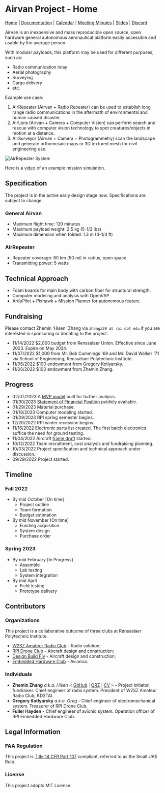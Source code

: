 # Airvan Project - Home

[Home](.) \| [Documentation](doc) \| [Calendar](https://calendar.google.com/calendar/u/0/embed?src=7d6ff641efe0e885fa858d34da6e10fd99e1d2fd7c405e6accf23027cc922db0@group.calendar.google.com&ctz=America/New_York) \| [Meeting Minutes](https://drive.google.com/drive/folders/1w6okqB9U94YdA9lP_eaBHEua9bieqaRl) \| [Slides](https://docs.google.com/presentation/d/1Ww7tBK9KSm9yHedZIFGHmEW860MVFOorjmqm3pCkUfE) \| [Discord](https://discord.gg/8mKERb27Zd)

Airvan is an inexpensive and mass reproducible open source, open hardware general autonomous aeronautical platform easily accessible and usable by the average person.

With modular payloads, this platform may be used for different purposes, such as:

- Radio communication relay
- Aerial photography
- Surveying
- Cargo delivery
- etc.

Example use case:

1. AirRepeater (Airvan + Radio Repeater) can be used to establish long range radio communications in the aftermath of environmental and human caused disaster.
2. AirLens (Airvan + Camera + Computer Vision) can perform search and rescue with computer vision technology to spot creatures/objects in motion at a distance.
3. AirSurveyor (Airvan + Camera + Photogrammetry) scan the landscape and generate orthomosaic maps or 3D textured mesh for civil engineering use.

![AirRepeater System](https://i.imgur.com/OfHRdmn.png)

Here is a [video](https://youtu.be/J7g-IRBaNW4) of an example mission simulation.

## Specification

The project is in the active early design stage now. Specifications are subject to change.

### General Airvan

- Maximum flight time: 120 minutes
- Maximum payload weight: 2.5 kg (5-1/2 lbs)
- Maximum dimension when folded: 1.3 m (4-1/4 ft)

### AirRepeater

- Repeater coverage: 80 km (50 mi) in radius, open space
- Transmitting power: 5 watts

## Technical Approach

- Foam boards for main body with carbon fiber for structural strength.
- Computer modeling and analysis with OpenVSP
- ArduPilot + Pixhawk + Mission Planner for autonomous feature.

## Fundraising

Please contact Zhemin 'Hisen' Zhang via `zhangz29 at rpi dot edu` if you are interested in sponsoring or donating to the project.

- 11/14/2022 $2,000 budget from Rensselaer Union. Effective since June 2023. Expire on May 2024.
- 11/07/2022 $1,000 from Mr. Bob Cummings '69 and Mr. David Walker '71 via School of Engineering, Rensselaer Polytechnic Institute.
- 11/06/2022 $100 endowment from Gregory Kotlyarsky.
- 11/06/2022 $100 endowment from Zhemin Zhang.

## Progress

- 02/07/2023 A [MVP model](https://discord.com/channels/1026653079749275659/1029134443992076419/1072562378744533024) built for further analysis. 
- 01/30/2023 [Statement of Financial Position](https://docs.google.com/spreadsheets/d/1VQsWMjAY_J24CsOh0vA7-vPWDp62_e3R-c3V00e8sLE/edit?usp=share_link) publicly available.
- 01/29/2023 Material purchase.
- 01/18/2023 Computer modeling started.
- 01/09/2023 RPI spring semester begins.
- 12/20/2022 RPI winter recession begins.
- 11/16/2022 Electronic parts list created. The first batch electronics suffice the need for ground testing.
- 11/04/2022 Aircraft [frame draft](https://drive.google.com/drive/folders/1w6okqB9U94YdA9lP_eaBHEua9bieqaRl?usp=share_link) started.
- 10/12/2022 Team recruitment, cost analysis and fundraising planning.
- 10/03/2022 Project specification and technical approach under discussion.
- 09/29/2022 Project started.

## Timeline

### Fall 2022

- By mid October [On time]
  - Project outline
  - Team formation
  - Budget estimation
- By mid November [On time]
  - Funding acquisition
  - System design
  - Purchase order

### Spring 2023

- By mid February [In Progress]
  - Assemble
  - Lab testing
  - System integration
- By mid April
  - Field testing
  - Prototype delivery

## Contributors

### Organizations

This project is a collaborative outcome of three clubs at Rensselaer Polytechnic Institute.

- [W2SZ Amateur Radio Club](https://w2sz.union.rpi.edu) - Radio solution;
- [RPI Drone Club](https://rpidrone.club/) - Aircraft design and construction;
- [Design Build Fly](https://rpidbf.tumblr.com/) - Aircraft design and construction;
- [Embedded Hardware Club](http://www.rpiehc.org/) - Avionics.

### Individuals

- **Zhemin Zhang** *a.k.a. Hisen* < [GitHub](https://github.com/HisenZhang) \| [QRZ](https://www.qrz.com/db/KD2TAI) \| [CV](https://drive.google.com/drive/folders/1yjGs06L5jsOb7V4cnr0k2sHhIgjTP67z) > - Project initiator, fundraiser. Chief engineer of radio system. President of W2SZ Amateur Radio Club, KD2TAI.
- **Gregory Kotlyarsky** *a.k.a. Greg* - Chief engineer of electromechanical system. Treasurer of RPI Drone Club.
- **Fuller Hayden** - Chief engineer of avionic system. Operation officer of RPI Embedded Hardware Club.

## Legal Information

### FAA Regulation

This project is [Title 14 CFR Part 107](https://www.ecfr.gov/current/title-14/chapter-I/subchapter-F/part-107) compliant, referred to as the Small UAS Rule.

### License

This project adopts MIT License.
